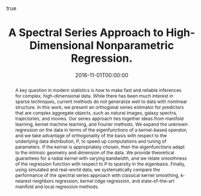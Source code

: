---
title : "A Spectral Series Approach to High-Dimensional Nonparametric Regression."
date : 2016-11-01T00:00:00
draft : false

# Authors. Comma separated list, e.g. `["Bob Smith", "David Jones"]`.
authors : [A. B. Lee,admin]

# Publication type.
# Legend:
# 0 : Uncategorized
# 1 : Conference paper
# 2 : Journal article
# 3 : Manuscript
# 4 : Report
# 5 : Book
# 6 : Book section
publication_types : ["2"]

# Publication name and optional abbreviated version.
publication : "Electronic Journal of Statistics"
#publication_short : "In *ICMEW*"

# Abstract and optional shortened version.
abstract : "A key question in modern statistics is how to make fast and reliable inferences for complex, high-dimensional data. While there has been much interest in sparse techniques, current methods do not generalize well to data with nonlinear structure. In this work, we present an orthogonal series estimator for predictors that are complex aggregate objects, such as natural images, galaxy spectra, trajectories, and movies. Our series approach ties together ideas from manifold learning, kernel machine learning, and Fourier methods. We expand the unknown regression on the data in terms of the eigenfunctions of a kernel-based operator, and we take advantage of orthogonality of the basis with respect to the underlying data distribution, P, to speed up computations and tuning of parameters. If the kernel is appropriately chosen, then the eigenfunctions adapt to the intrinsic geometry and dimension of the data. We provide theoretical guarantees for a radial kernel with varying bandwidth, and we relate smoothness of the regression function with respect to P to sparsity in the eigenbasis. Finally, using simulated and real-world data, we systematically compare the performance of the spectral series approach with classical kernel smoothing, k-nearest neighbors regression, kernel ridge regression, and state-of-the-art manifold and local regression methods."
abstract_short : ""

# Featured image thumbnail (optional)
image_preview : ""

# Is this a selected publication? (true/false)
selected : false

# Projects (optional).
#   Associate this publication with one or more of your projects.
#   Simply enter your project's filename without extension.
#   E.g. `projects : ["deep-learning"]` references `content/project/deep-learning.md`.
#   Otherwise, set `projects : []`.
# projects : ["example-external-project"]

# Tags (optional).
#   Set `tags : []` for no tags, or use the form `tags : ["A Tag", "Another Tag"]` for one or more tags.
tags : ["Nonparametric Statistics","Regression","High-Dimensional Inference"]

# Links (optional).
url_pdf : "https://projecteuclid.org/euclid.ejs/1456322681"
url_preprint : "https://arxiv.org/pdf/1602.00355.pdf"
#url_code : "https://github.com/rizbicki/FlexCoDE"
#url_dataset : "#"
#url_project : "#"
#url_slides : "#"
#url_video : "#"
#url_poster : "#"
#url_source : "#"

# Custom links (optional).
#   Uncomment line below to enable. For multiple links, use the form `[{...}, {...}, {...}]`.
#url_custom : [{name : "Custom Link", url : "http://example.org"}]

# Does this page contain LaTeX math? (true/false)
math : true

# Does this page require source code highlighting? (true/false)
highlight : true

---